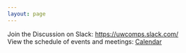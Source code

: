 ```yaml
---
layout: page
---
```


Join the Discussion on Slack: <https://uwcomps.slack.com/>  
View the schedule of events and meetings: [Calendar](https://uw-madison-comps.github.io/calendar)
